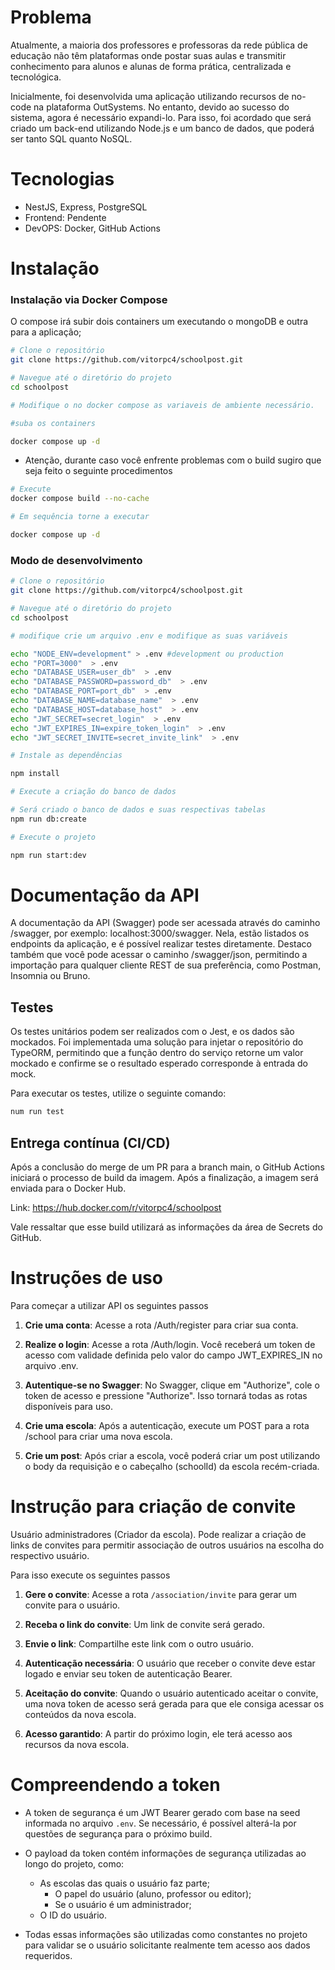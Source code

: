 # Problema

Atualmente, a maioria dos professores e professoras da rede pública de
educação não têm plataformas onde postar suas aulas e transmitir conhecimento
para alunos e alunas de forma prática, centralizada e tecnológica.

Inicialmente, foi desenvolvida uma aplicação utilizando recursos de no-code na plataforma OutSystems. No entanto, devido ao sucesso do sistema, agora é necessário expandi-lo. Para isso, foi acordado que será criado um back-end utilizando Node.js e um banco de dados, que poderá ser tanto SQL quanto NoSQL.

# Tecnologias

- NestJS, Express, PostgreSQL
- Frontend: Pendente
- DevOPS: Docker, GitHub Actions

# Instalação

### Instalação via Docker Compose

O compose irá subir dois containers um executando o mongoDB e outra para a aplicação;

```bash
# Clone o repositório
git clone https://github.com/vitorpc4/schoolpost.git

# Navegue até o diretório do projeto
cd schoolpost

# Modifique o no docker compose as variaveis de ambiente necessário.

#suba os containers

docker compose up -d
```

- Atenção, durante caso você enfrente problemas com o build sugiro que seja feito o seguinte procedimentos

```bash
# Execute
docker compose build --no-cache

# Em sequência torne a executar

docker compose up -d
```

### Modo de desenvolvimento

```bash
# Clone o repositório
git clone https://github.com/vitorpc4/schoolpost.git

# Navegue até o diretório do projeto
cd schoolpost

# modifique crie um arquivo .env e modifique as suas variáveis

echo "NODE_ENV=development" > .env #development ou production
echo "PORT=3000"  > .env
echo "DATABASE_USER=user_db"  > .env
echo "DATABASE_PASSWORD=password_db"  > .env
echo "DATABASE_PORT=port_db"  > .env
echo "DATABASE_NAME=database_name"  > .env
echo "DATABASE_HOST=database_host"  > .env
echo "JWT_SECRET=secret_login"  > .env
echo "JWT_EXPIRES_IN=expire_token_login"  > .env
echo "JWT_SECRET_INVITE=secret_invite_link"  > .env

# Instale as dependências

npm install

# Execute a criação do banco de dados

# Será criado o banco de dados e suas respectivas tabelas
npm run db:create

# Execute o projeto

npm run start:dev
```

# Documentação da API

A documentação da API (Swagger) pode ser acessada através do caminho /swagger, por exemplo: localhost:3000/swagger. Nela, estão listados os endpoints da aplicação, e é possível realizar testes diretamente. Destaco também que você pode acessar o caminho /swagger/json, permitindo a importação para qualquer cliente REST de sua preferência, como Postman, Insomnia ou Bruno.

## Testes

Os testes unitários podem ser realizados com o Jest, e os dados são mockados. Foi implementada uma solução para injetar o repositório do TypeORM, permitindo que a função dentro do serviço retorne um valor mockado e confirme se o resultado esperado corresponde à entrada do mock.

Para executar os testes, utilize o seguinte comando:

```bash
num run test
```

## Entrega contínua (CI/CD)

Após a conclusão do merge de um PR para a branch main, o GitHub Actions iniciará o processo de build da imagem. Após a finalização, a imagem será enviada para o Docker Hub.

Link: https://hub.docker.com/r/vitorpc4/schoolpost

Vale ressaltar que esse build utilizará as informações da área de Secrets do GitHub.

# Instruções de uso

Para começar a utilizar API os seguintes passos

1. **Crie uma conta**: Acesse a rota /Auth/register para criar sua conta.

2. **Realize o login**: Acesse a rota /Auth/login. Você receberá um token de acesso com validade definida pelo valor do campo JWT_EXPIRES_IN no arquivo .env.

3. **Autentique-se no Swagger**: No Swagger, clique em "Authorize", cole o token de acesso e pressione "Authorize". Isso tornará todas as rotas disponíveis para uso.

4. **Crie uma escola**: Após a autenticação, execute um POST para a rota /school para criar uma nova escola.

5. **Crie um post**: Após criar a escola, você poderá criar um post utilizando o body da requisição e o cabeçalho (schoolId) da escola recém-criada.

# Instrução para criação de convite

Usuário administradores (Criador da escola). Pode realizar a criação de links de convites para permitir associação de outros usuários na escolha do respectivo usuário.

Para isso execute os seguintes passos

1. **Gere o convite**: Acesse a rota `/association/invite` para gerar um convite para o usuário.
2. **Receba o link do convite**: Um link de convite será gerado.

3. **Envie o link**: Compartilhe este link com o outro usuário.

4. **Autenticação necessária**: O usuário que receber o convite deve estar logado e enviar seu token de autenticação Bearer.

5. **Aceitação do convite**: Quando o usuário autenticado aceitar o convite, uma nova token de acesso será gerada para que ele consiga acessar os conteúdos da nova escola.

6. **Acesso garantido**: A partir do próximo login, ele terá acesso aos recursos da nova escola.

# Compreendendo a token

- A token de segurança é um JWT Bearer gerado com base na seed informada no arquivo `.env`. Se necessário, é possível alterá-la por questões de segurança para o próximo build.
- O payload da token contém informações de segurança utilizadas ao longo do projeto, como:

  - As escolas das quais o usuário faz parte;
    - O papel do usuário (aluno, professor ou editor);
    - Se o usuário é um administrador;
  - O ID do usuário.

- Todas essas informações são utilizadas como constantes no projeto para validar se o usuário solicitante realmente tem acesso aos dados requeridos.
